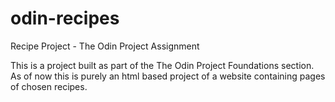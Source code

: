 # odin-recipes
Recipe Project - The Odin Project Assignment

This is a project built as part of the The Odin Project Foundations section. As of now this is purely an html based project of a website containing pages of chosen recipes. 

